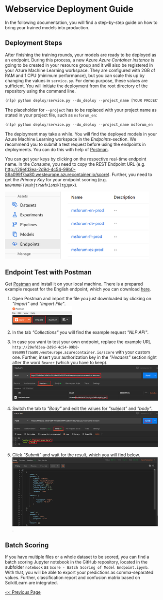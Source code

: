 # Webservice Deployment Guide
In the following documentation, you will find a step-by-step guide on how to bring your trained models into production.



## Deployment Steps
After finishing the training rounds, your models are ready to be deployed as an endpoint. During this process, a new Azure _Azure Container Instance_ is going to be created in your resource group and it will also be registered in your Azure Machine Learning workspace. They are configured with 2GB of RAM and 1 CPU (minimum performance), but you can scale this up by changing the values in `service.py`. For demo purpose, these values are sufficient. You will initiate the deployment from the root directory of the repository using the command line. <br>
```python
(nlp) python deploy/service.py --do_deploy --project_name [YOUR PROJECT NAME]
```

The placeholder for `--project` has to be replaced with your project name as stated in your project file, such as `msforum_en`:<br>
```python
(nlp) python deploy/service.py --do_deploy --project_name msforum_en
```

The deployment may take a while. You will find the deployed models in your Azure Machine Learning workspace in the _Endpoints_-section. We recommend you to submit a test request before using the endpoints in deployments. You can do this with help of [Postman](https://www.postman.com/downloads/).

You can get your keys by clicking on the respective real-time endpoint name. In the _Consume_, you need to copy the REST Endpoint URL (e.g. http://29efd3ea-2d9d-4c54-99b0-89a099f7aa80.westeurope.azurecontainer.io/score). Further, you need to get the _Primary Key_ for your endpoint scoring (e.g. `Nm8MKM8FT8KshjtPGNfKioNxkltg3pKx`).

![Deployed Endpoints](../.attachments/deploy-endpoints.PNG)

## Endpoint Test with Postman
Get [Postman](https://www.postman.com/downloads/) and install it on your local machine. There is a prepared example request for the English endpoint, which you can download [here](../.attachments/postman-request.json).

1. Open Postman and import the file you just downloaded by clicking on _"Import"_ and _"Import File"_.<br>
![Postman - Import JSON](../.attachments/postman-import.png)

2. In the tab _"Collections"_ you will find the example request _"NLP API"_.

3. In case you want to test your own endpoint, replace the example URL `http://29efd3ea-2d9d-4c54-99b0-89a099f7aa80.westeurope.azurecontainer.io/score` with your custom one. Further, insert your authorization key in the _"Headers"_ section right after the word `Bearer` (which you have to keep).<br>
![Postman - Edit Keys](../.attachments/postman-setkey.png)

4. Switch the tab to _"Body"_ and edit the values for _"subject"_ and _"body"_.
![Postman - Edit Keys](../.attachments/postman-settext.png)

5. Click _"Submit"_ and wait for the result, which you will find below.
![Postman - Edit Keys](../.attachments/postman-result.png).

## Batch Scoring
If you have multiple files or a whole dataset to be scored, you can find a batch scoring Jupyter notebook in the GitHub repository, located in the subfolder `notebook` as `Score - Batch Scoring of Model Endpoint.ipynb`. With that, you will be able to export your predictions as comma-separated values. Further, classification report and confusion matrix based on ScikitLearn are integrated.

[<< Previous Page](Train-QA.md)
